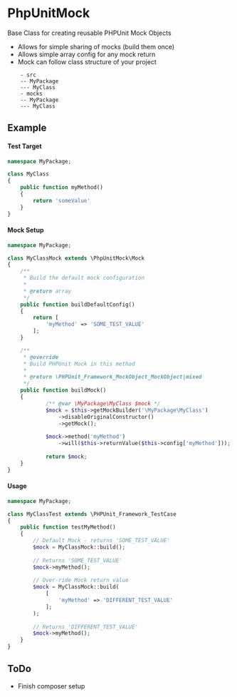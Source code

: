 PhpUnitMock
===========

Base Class for creating reusable PHPUnit Mock Objects
- Allows for simple sharing of mocks (build them once)
- Allows simple array config for any mock return
- Mock can follow class structure of your project

```
    - src
    -- MyPackage
    --- MyClass
    - mocks
    -- MyPackage
    --- MyClass
```

## Example ##


#### Test Target ####

```php
namespace MyPackage;

class MyClass 
{
    public function myMethod() 
    {
        return 'someValue'
    }
}
```

#### Mock Setup ####

```php
namespace MyPackage;

class MyClassMock extends \PhpUnitMock\Mock 
{
    /**
     * Build the default mock configuration
     *
     * @return array
     */
    public function buildDefaultConfig()
    {
        return [
            'myMethod' => 'SOME_TEST_VALUE'
        ];
    }

    /**
     * @override
     * Build PHPUnit Mock in this method
     *
     * @return \PHPUnit_Framework_MockObject_MockObject|mixed
     */
    public function buildMock() 
    {
            /** @var \MyPackage\MyClass $mock */
            $mock = $this->getMockBuilder('\MyPackage\MyClass')
                ->disableOriginalConstructor()
                ->getMock();
    
            $mock->method('myMethod')
                ->will($this->returnValue($this->config['myMethod']));
                
            return $mock;
    }
}
```

#### Usage ####


```php
namespace MyPackage;

class MyClassTest extends \PHPUnit_Framework_TestCase 
{
    public function testMyMethod() 
    {
        // Default Mock - returns 'SOME_TEST_VALUE'
        $mock = MyClassMock::build();
        
        // Returns 'SOME_TEST_VALUE'
        $mock->myMethod();
        
        // Over-ride Mock return value
        $mock = MyClassMock::build(
            [
                'myMethod' => 'DIFFERENT_TEST_VALUE'
            ];
        );
        
        // Returns 'DIFFERENT_TEST_VALUE'
        $mock->myMethod();
    }
}

```

## ToDo ##

- Finish composer setup
